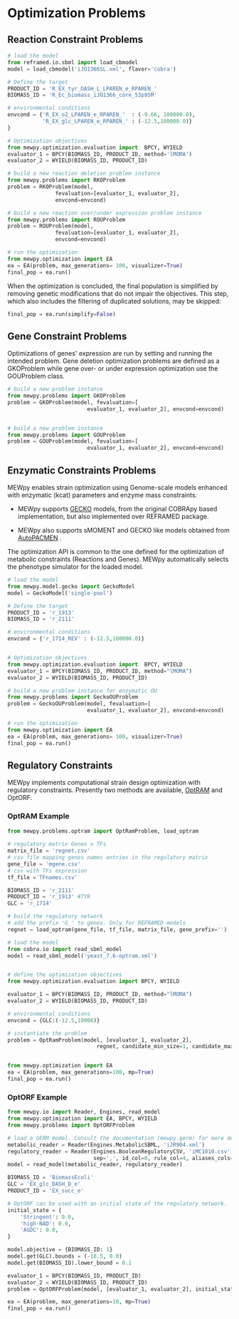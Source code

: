 # Optimization Problems





## Reaction Constraint Problems

```python  
# load the model
from reframed.io.sbml import load_cbmodel
model = load_cbmodel('iJO1366SL.xml', flavor='cobra')

# Define the target
PRODUCT_ID = 'R_EX_tyr_DASH_L_LPAREN_e_RPAREN_'
BIOMASS_ID = 'R_Ec_biomass_iJO1366_core_53p95M'

# environmental conditions
envcond = {'R_EX_o2_LPAREN_e_RPAREN_'  : (-9.66, 100000.0),
           'R_EX_glc_LPAREN_e_RPAREN_' : (-12.5,100000.0)}
}

# Optimization objectives
from mewpy.optimization.evaluation import  BPCY, WYIELD
evaluator_1 = BPCY(BIOMASS_ID, PRODUCT_ID, method='lMOMA')
evaluator_2 = WYIELD(BIOMASS_ID, PRODUCT_ID)
```



```python
# build a new reaction deletion problem instance
from mewpy.problems import RKOProblem
problem = RKOProblem(model, 
               fevaluation=[evaluator_1, evaluator_2], 
               envcond=envcond)
```



```python
# build a new reaction over/under expression problem instance
from mewpy.problems import ROUProblem
problem = ROUProblem(model, 
               fevaluation=[evaluator_1, evaluator_2], 
               envcond=envcond)
```



```python
# run the optimization
from mewpy.optimization import EA
ea = EA(problem, max_generations= 100, visualizer=True)
final_pop = ea.run()

```

When the optimization is concluded, the final population is simplified by removing genetic modifications that do not impair the objectives.
This step, which also includes the filtering of duplicated solutions, may be skipped:  

```python
final_pop = ea.run(simplify=False)

```

## Gene Constraint Problems

Optimizations of genes' expression are run by setting and running the intended problem. Gene deletion optimization problems are defined as a GKOProblem while gene over- or under expression optimization use the GOUProblem class.





```python  
# build a new problem instance
from mewpy.problems import GKOProblem
problem = GKOProblem(model, fevaluation=[
                         evaluator_1, evaluator_2], envcond=envcond)
```



```python  

# build a new problem instance
from mewpy.problems import GOUProblem
problem = GOUProblem(model, fevaluation=[
                         evaluator_1, evaluator_2], envcond=envcond)
```





## Enzymatic Constraints Problems



MEWpy enables strain optimization using Genome-scale models enhanced with enzymatic (kcat) parameters and enzyme mass constraints:

* MEWpy supports [GECKO](https://doi.org/10.15252/msb.20167411) models, from the original COBRApy based implementation, but also implemented over REFRAMED package.

* MEWpy also supports sMOMENT and GECKO like models obtained from [AutoPACMEN](https://bmcbioinformatics.biomedcentral.com/articles/10.1186/s12859-019-3329-9) . 



The optimization API is common to the one defined for the optimization of metabolic constraints (Reactions and Genes). MEWpy automatically  selects the phenotype simulator for the loaded model.

```python  
# load the model
from mewpy.model.gecko import GeckoModel
model = GeckoModel('single-pool')

# Define the target
PRODUCT_ID = 'r_1913'
BIOMASS_ID = 'r_2111'

# environmental conditions
envcond = {'r_1714_REV' : (-12.5,100000.0)}


# Optimization objectives
from mewpy.optimization.evaluation import  BPCY, WYIELD
evaluator_1 = BPCY(BIOMASS_ID, PRODUCT_ID, method="lMOMA")
evaluator_2 = WYIELD(BIOMASS_ID, PRODUCT_ID)

# build a new problem instance for enzymatic OU
from mewpy.problems import GeckoOUProblem
problem = GeckoOUProblem(model, fevaluation=[
                         evaluator_1, evaluator_2], envcond=envcond)

# run the optimization
from mewpy.optimization import EA
ea = EA(problem, max_generations= 100, visualizer=True)
final_pop = ea.run()

```







## Regulatory Constraints



MEWpy implements computational strain design optimization with regulatory constraints. Presently two methods are available, [OptRAM](https://doi.org/10.1371/journal.pcbi.1006835) and OptORF.



### OptRAM Example



```python
from mewpy.problems.optram import OptRamProblem, load_optram
  
# regulatory matrix Genes x TFs   
matrix_file = 'regnet.csv'
# csv file mapping genes names entries in the regulatory matrix 
gene_file = 'mgene.csv'
# csv with TFs expression 
tf_file ='TFnames.csv'

BIOMASS_ID = 'r_2111'
PRODUCT_ID = 'r_1913' #TYR
GLC = 'r_1714'

# build the regulatory network
# add the prefix 'G_' to genes. Only for REFRAMED models
regnet = load_optram(gene_file, tf_file, matrix_file, gene_prefix='')

# load the model
from cobra.io import read_sbml_model
model = read_sbml_model('yeast_7.6-optram.xml')


# define the optimization objectives
from mewpy.optimization.evaluation import BPCY, WYIELD

evaluator_1 = BPCY(BIOMASS_ID, PRODUCT_ID, method="lMOMA")
evaluator_2 = WYIELD(BIOMASS_ID, PRODUCT_ID)

# environmental conditions
envcond = {GLC:(-12.5,10000)}

# instantiate the problem
problem = OptRamProblem(model, [evaluator_1, evaluator_2],
                            regnet, candidate_min_size=1, candidate_max_size=6, envcond = envcond)


from mewpy.optimization import EA
ea = EA(problem, max_generations=100, mp=True)
final_pop = ea.run()
```


### OptORF Example

```python
from mewpy.io import Reader, Engines, read_model
from mewpy.optimization import EA, BPCY, WYIELD
from mewpy.problems import OptORFProblem

# load a GERM model. Consult the documentation (mewpy.germ) for more details
metabolic_reader = Reader(Engines.MetabolicSBML, 'iJR904.xml')
regulatory_reader = Reader(Engines.BooleanRegulatoryCSV, 'iMC1010.csv',
                           sep=',', id_col=0, rule_col=4, aliases_cols=[1, 2, 3], header=0)
model = read_model(metabolic_reader, regulatory_reader)

BIOMASS_ID = 'BiomassEcoli'
GLC = 'EX_glc_DASH_D_e'
PRODUCT_ID = 'EX_succ_e'

# OptORF can be used with an initial state of the regulatory network.
initial_state = {
    'Stringent': 0.0,
    'high-NAD': 0.0,
    'AGDC': 0.0,
}

model.objective = {BIOMASS_ID: 1}
model.get(GLC).bounds = (-18.5, 0.0)
model.get(BIOMASS_ID).lower_bound = 0.1

evaluator_1 = BPCY(BIOMASS_ID, PRODUCT_ID)
evaluator_2 = WYIELD(BIOMASS_ID, PRODUCT_ID)
problem = OptORFProblem(model, [evaluator_1, evaluator_2], initial_state=initial_state, candidate_max_size=6)

ea = EA(problem, max_generations=10, mp=True)
final_pop = ea.run()
```